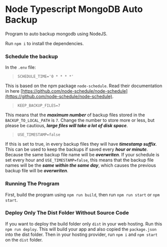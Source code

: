 # Node Typescript MongoDB Auto Backup

Program to auto backup mongodb using NodeJS.

Run `npm i` to install the dependencies.

### Schedule the backup

In the `.env` file:

> `SCHEDULE_TIME='0 * * * *'`

This is based on the npm package `node-schedule`. Read their documentation in here [https://github.com/node-schedule/node-schedule](https://github.com/node-schedule/node-schedule).

> `KEEP_BACKUP_FILES=7` 

This means that the ***maximum number*** of backup files stored in the `BACKUP_TO_LOCAL_PATH` is `7`. Change the number to store more or less, but please be cautious, ***large files will take a lot of disk space***.

> `USE_TIMESTAMP=false` 

If this is set to true, in every backup files they will have ***timestamp suffix***. This can be used to keep the backups if saved every ***hour or minute***. Because the same backup file name will be ***overwriten***. If your schedule is set every hour and `USE_TIMESTAMP=false`, this means that the backup file names will be the ***same within the same day***, which causes the previous backup file will be ***overwriten***.

### Running The Program

First, build the program using `npm run build`, then run `npm run start` or `npm start`.

### Deploy Only The Dist Folder Without Source Code

If you want to deploy the build folder only `dist` in your web hosting. Run this `npm run deploy`. This will build your app and also copied the `package.json` into the dist folder. Then in your hosting provider, run `npm i` and `npm start` on the `dist` folder.